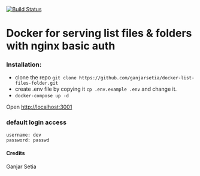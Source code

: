 [![Build Status](https://travis-ci.org/ganjarsetia/docker-list-files-folder.svg?branch=master)](https://travis-ci.org/ganjarsetia/docker-list-files-folder)

# Docker for serving list files & folders with nginx basic auth

### Installation:

* clone the repo `git clone https://github.com/ganjarsetia/docker-list-files-folder.git`
* create .env file by copying it `cp .env.example .env` and change it.
* `docker-compose up -d`

Open [http://localhost:3001](http://localhost:3001)

### default login access
```
username: dev
password: passwd
```

#### Credits
Ganjar Setia